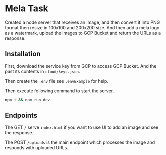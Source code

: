 # Mela Task

Created a node server that receives an image, and then convert it into PNG format then resize in 100x100 and 200x200 size. And then add a mela logo as a watermark, upload the images to GCP Bucket and return the URLs as a response.

## Installation
First, download the service key from GCP to access GCP Bucket. And the past its contents in `cloud/keys.json`.

Then create the `.env` file see `.envExample` for help.

Then execute following command to start the server,
```bash
npm i && npm run dev
```

## Endpoints

The GET `/` serve `index.html` if you want to use UI to add an image and see the response.

The POST `/uploads` is the main endpoint which processes the image and responds with uploaded URLs.

